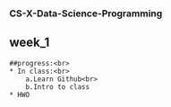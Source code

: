 ### CS-X-Data-Science-Programming
week_1<br>
-------
    ##progress:<br>
    * In class:<br>
        a.Learn Github<br>
        b.Intro to class
    * HWO

